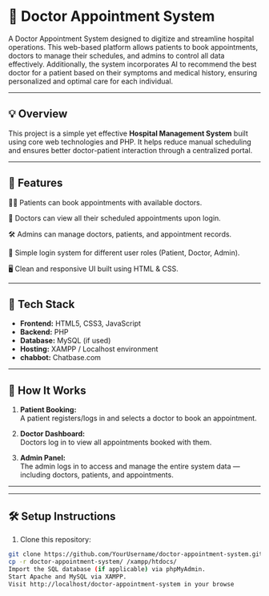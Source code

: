 # 🏥 Doctor Appointment System

A Doctor Appointment System designed to digitize and streamline hospital operations. This web-based platform allows patients to book appointments, doctors to manage their schedules, and admins to control all data effectively. Additionally, the system incorporates AI to recommend the best doctor for a patient based on their symptoms and medical history, ensuring personalized and optimal care for each individual.

---

## 💡 Overview

This project is a simple yet effective **Hospital Management System** built using core web technologies and PHP. It helps reduce manual scheduling and ensures better doctor-patient interaction through a centralized portal.

---

## 🚀 Features
👨‍⚕️ Patients can book appointments with available doctors.

📅 Doctors can view all their scheduled appointments upon login.

🛠 Admins can manage doctors, patients, and appointment records.

🔐 Simple login system for different user roles (Patient, Doctor, Admin).

🖥️ Clean and responsive UI built using HTML & CSS.



---

## 🔧 Tech Stack

- **Frontend:** HTML5, CSS3, JavaScript
- **Backend:** PHP
- **Database:** MySQL (if used)
- **Hosting:** XAMPP / Localhost environment
- **chabbot:** Chatbase.com

---

## 📸 How It Works

1. **Patient Booking:**  
   A patient registers/logs in and selects a doctor to book an appointment.

2. **Doctor Dashboard:**  
   Doctors log in to view all appointments booked with them.

3. **Admin Panel:**  
   The admin logs in to access and manage the entire system data — including doctors, patients, and appointments.

---


---

## 🛠 Setup Instructions

1. Clone this repository:

```bash
git clone https://github.com/YourUsername/doctor-appointment-system.git
cp -r doctor-appointment-system/ /xampp/htdocs/
Import the SQL database (if applicable) via phpMyAdmin.
Start Apache and MySQL via XAMPP.
Visit http://localhost/doctor-appointment-system in your browse
